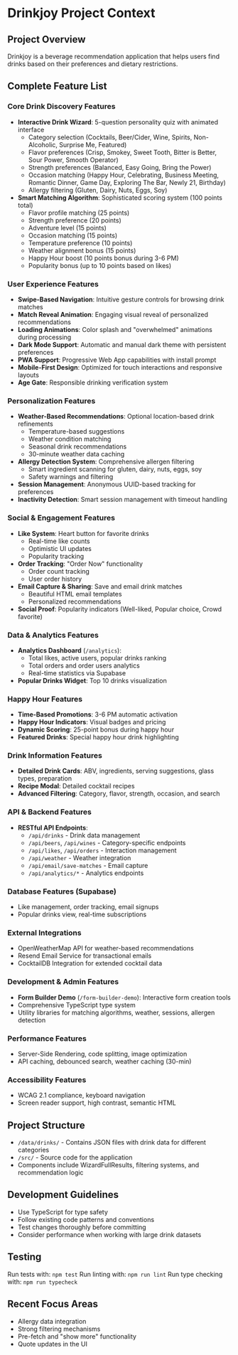 # Drinkjoy Project Context

## Project Overview
Drinkjoy is a beverage recommendation application that helps users find drinks based on their preferences and dietary restrictions.

## Complete Feature List

### Core Drink Discovery Features
- **Interactive Drink Wizard**: 5-question personality quiz with animated interface
  - Category selection (Cocktails, Beer/Cider, Wine, Spirits, Non-Alcoholic, Surprise Me, Featured)
  - Flavor preferences (Crisp, Smokey, Sweet Tooth, Bitter is Better, Sour Power, Smooth Operator)
  - Strength preferences (Balanced, Easy Going, Bring the Power)
  - Occasion matching (Happy Hour, Celebrating, Business Meeting, Romantic Dinner, Game Day, Exploring The Bar, Newly 21, Birthday)
  - Allergy filtering (Gluten, Dairy, Nuts, Eggs, Soy)
- **Smart Matching Algorithm**: Sophisticated scoring system (100 points total)
  - Flavor profile matching (25 points)
  - Strength preference (20 points)
  - Adventure level (15 points)
  - Occasion matching (15 points)
  - Temperature preference (10 points)
  - Weather alignment bonus (15 points)
  - Happy Hour boost (10 points bonus during 3-6 PM)
  - Popularity bonus (up to 10 points based on likes)

### User Experience Features
- **Swipe-Based Navigation**: Intuitive gesture controls for browsing drink matches
- **Match Reveal Animation**: Engaging visual reveal of personalized recommendations
- **Loading Animations**: Color splash and "overwhelmed" animations during processing
- **Dark Mode Support**: Automatic and manual dark theme with persistent preferences
- **PWA Support**: Progressive Web App capabilities with install prompt
- **Mobile-First Design**: Optimized for touch interactions and responsive layouts
- **Age Gate**: Responsible drinking verification system

### Personalization Features
- **Weather-Based Recommendations**: Optional location-based drink refinements
  - Temperature-based suggestions
  - Weather condition matching
  - Seasonal drink recommendations
  - 30-minute weather data caching
- **Allergy Detection System**: Comprehensive allergen filtering
  - Smart ingredient scanning for gluten, dairy, nuts, eggs, soy
  - Safety warnings and filtering
- **Session Management**: Anonymous UUID-based tracking for preferences
- **Inactivity Detection**: Smart session management with timeout handling

### Social & Engagement Features
- **Like System**: Heart button for favorite drinks
  - Real-time like counts
  - Optimistic UI updates
  - Popularity tracking
- **Order Tracking**: "Order Now" functionality
  - Order count tracking
  - User order history
- **Email Capture & Sharing**: Save and email drink matches
  - Beautiful HTML email templates
  - Personalized recommendations
- **Social Proof**: Popularity indicators (Well-liked, Popular choice, Crowd favorite)

### Data & Analytics Features
- **Analytics Dashboard** (`/analytics`):
  - Total likes, active users, popular drinks ranking
  - Total orders and order users analytics
  - Real-time statistics via Supabase
- **Popular Drinks Widget**: Top 10 drinks visualization

### Happy Hour Features
- **Time-Based Promotions**: 3-6 PM automatic activation
- **Happy Hour Indicators**: Visual badges and pricing
- **Dynamic Scoring**: 25-point bonus during happy hour
- **Featured Drinks**: Special happy hour drink highlighting

### Drink Information Features
- **Detailed Drink Cards**: ABV, ingredients, serving suggestions, glass types, preparation
- **Recipe Modal**: Detailed cocktail recipes
- **Advanced Filtering**: Category, flavor, strength, occasion, and search

### API & Backend Features
- **RESTful API Endpoints**:
  - `/api/drinks` - Drink data management
  - `/api/beers`, `/api/wines` - Category-specific endpoints
  - `/api/likes`, `/api/orders` - Interaction management
  - `/api/weather` - Weather integration
  - `/api/email/save-matches` - Email capture
  - `/api/analytics/*` - Analytics endpoints

### Database Features (Supabase)
- Like management, order tracking, email signups
- Popular drinks view, real-time subscriptions

### External Integrations
- OpenWeatherMap API for weather-based recommendations
- Resend Email Service for transactional emails
- CocktailDB Integration for extended cocktail data

### Development & Admin Features
- **Form Builder Demo** (`/form-builder-demo`): Interactive form creation tools
- Comprehensive TypeScript type system
- Utility libraries for matching algorithms, weather, sessions, allergen detection

### Performance Features
- Server-Side Rendering, code splitting, image optimization
- API caching, debounced search, weather caching (30-min)

### Accessibility Features
- WCAG 2.1 compliance, keyboard navigation
- Screen reader support, high contrast, semantic HTML

## Project Structure
- `/data/drinks/` - Contains JSON files with drink data for different categories
- `/src/` - Source code for the application
- Components include WizardFullResults, filtering systems, and recommendation logic

## Development Guidelines
- Use TypeScript for type safety
- Follow existing code patterns and conventions
- Test changes thoroughly before committing
- Consider performance when working with large drink datasets

## Testing
Run tests with: `npm test`
Run linting with: `npm run lint`
Run type checking with: `npm run typecheck`

## Recent Focus Areas
- Allergy data integration
- Strong filtering mechanisms
- Pre-fetch and "show more" functionality
- Quote updates in the UI